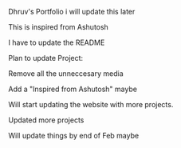 Dhruv's Portfolio
i will update this later

This is inspired from Ashutosh

I have to update the README

Plan to update Project:

Remove all the unneccesary media

Add a "Inspired from Ashutosh" maybe

Will start updating the website with more projects.

Updated more projects

Will update things by end of Feb maybe
